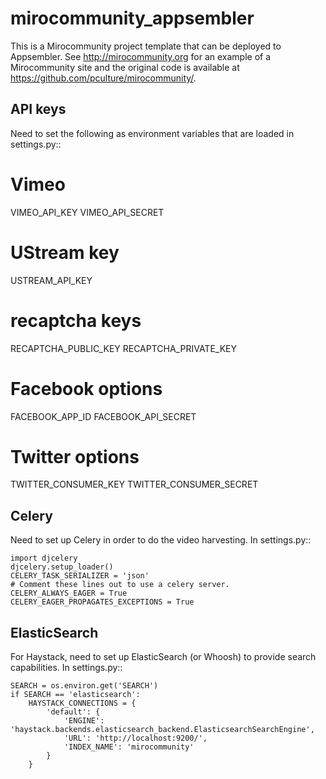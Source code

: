 mirocommunity_appsembler
========================

This is a Mirocommunity project template that can be deployed to Appsembler. See http://mirocommunity.org for an example of a Mirocommunity site and the original code is available at https://github.com/pculture/mirocommunity/.

API keys
--------

Need to set the following as environment variables that are loaded in settings.py::

# Vimeo
VIMEO_API_KEY
VIMEO_API_SECRET 

# UStream key
USTREAM_API_KEY

# recaptcha keys
RECAPTCHA_PUBLIC_KEY
RECAPTCHA_PRIVATE_KEY

# Facebook options
FACEBOOK_APP_ID
FACEBOOK_API_SECRET

# Twitter options
TWITTER_CONSUMER_KEY
TWITTER_CONSUMER_SECRET

Celery
------

Need to set up Celery in order to do the video harvesting. In settings.py::

	import djcelery
	djcelery.setup_loader()
	CELERY_TASK_SERIALIZER = 'json'
	# Comment these lines out to use a celery server.
	CELERY_ALWAYS_EAGER = True
	CELERY_EAGER_PROPAGATES_EXCEPTIONS = True

ElasticSearch
-------------

For Haystack, need to set up ElasticSearch (or Whoosh) to provide search capabilities. In settings.py::

	SEARCH = os.environ.get('SEARCH')
	if SEARCH == 'elasticsearch':
	    HAYSTACK_CONNECTIONS = {
	        'default': {
	            'ENGINE': 'haystack.backends.elasticsearch_backend.ElasticsearchSearchEngine',
	            'URL': 'http://localhost:9200/',
	            'INDEX_NAME': 'mirocommunity'
	        }
	    }

